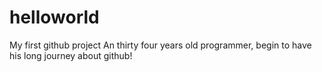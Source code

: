 # helloworld
My first github project
An thirty four years old programmer, begin to have his long journey about github!
